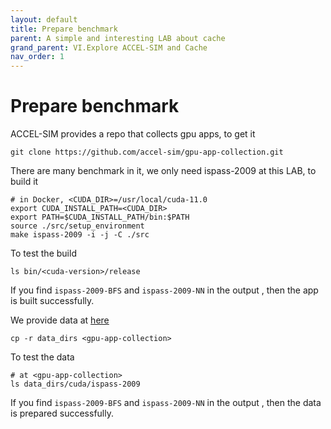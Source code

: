 ```yaml
---
layout: default
title: Prepare benchmark
parent: A simple and interesting LAB about cache
grand_parent: VI.Explore ACCEL-SIM and Cache
nav_order: 1
---
```


# Prepare benchmark

ACCEL-SIM provides a repo that collects gpu apps, to get it
```
git clone https://github.com/accel-sim/gpu-app-collection.git
```

There are many benchmark in it, we only need ispass-2009 at this LAB, to build it
```
# in Docker, <CUDA_DIR>=/usr/local/cuda-11.0
export CUDA_INSTALL_PATH=<CUDA_DIR>
export PATH=$CUDA_INSTALL_PATH/bin:$PATH
source ./src/setup_environment
make ispass-2009 -i -j -C ./src
```

To test the build
```
ls bin/<cuda-version>/release
```
If you find `ispass-2009-BFS` and `ispass-2009-NN` in the output , then the app is built successfully.

We provide data at [here](https://github.com/arcsysu/SYSU-ARCH/tree/latest/assets/LAB6)
```
cp -r data_dirs <gpu-app-collection>
```
To test the data
```
# at <gpu-app-collection>
ls data_dirs/cuda/ispass-2009
```
If you find `ispass-2009-BFS` and `ispass-2009-NN` in the output , then the data is prepared successfully.